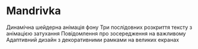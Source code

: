 # Mandrivka
Динамічна шейдерна анімація фону Три послідовних розкриття тексту з анімацією затухання Повідомлення про зосередження на важливому Адаптивний дизайн з декоративними рамками на великих екранах
